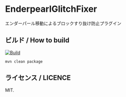 # EnderpearlGlitchFixer
エンダーパール移動によるブロックすり抜け防止プラグイン

## ビルド / How to build
[![Build](https://github.com/iamtakagi/EnderpearlGlitchFixer/actions/workflows/build.yml/badge.svg)](https://github.com/iamtakagi/EnderpearlGlitchFixer/actions/workflows/build.yml)

`mvn clean package`

## ライセンス / LICENCE
MIT.